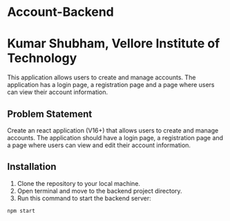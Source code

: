 # Account-Backend
# Kumar Shubham, Vellore Institute of Technology
This application allows users to create and manage accounts. The application has a login page, a registration page and a page where users can view their account information.
## Problem Statement
Create an react application (V16+) that allows users to create and manage accounts. The application should have a login page, a registration page and a page where users can view and edit their account information.
## Installation
1. Clone the repository to your local machine.
2. Open terminal and move to the backend project directory.
3. Run this command to start the backend server:
```bash
npm start
```
